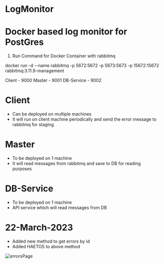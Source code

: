 # LogMonitor

Docker based log monitor for PostGres
===============================================

1. Run Command for Docker Container with rabbitmq

docker run -d --name rabbitmq -p 5672:5672 -p 5673:5673 -p 15672:15672 rabbitmq:3.11.9-management


Client 		- 9000
Master 		- 9001
DB-Service 	- 9002


Client 
=========
- Can be deployed on multiple machines
- It will run on client machine periodically and send the error message to rabbitmq for staging

Master 
=========
- To be deployed on 1 machine 
- It will read messages from rabbitmq and save to DB for reading purposes

DB-Service
=========
- To be deployed on 1 machine
- API service which will read messages from DB


22-March-2023
=========

- Added new method to get errors by id
- Added HAETOS to above method

![errorsPage](https://user-images.githubusercontent.com/28671172/229720039-221179b6-e03b-4461-838b-30b19cf621b7.png)
